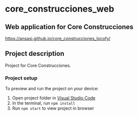 # core_construcciones_web

## Web application for Core Construcciones

https://ansasi.github.io/core_construcciones_locofy/

## Project description

Project for Core Construcciones.

### Project setup

To preview and run the project on your device:

1. Open project folder in <a href="https://code.visualstudio.com/download">Visual Studio Code</a>
2. In the terminal, run `npm install`
3. Run `npm start` to view project in browser
